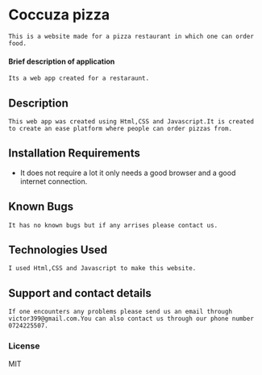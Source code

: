 # Coccuza pizza
    This is a website made for a pizza restaurant in which one can order food.
#### Brief description of application
    Its a web app created for a restaraunt.
## Description
    This web app was created using Html,CSS and Javascript.It is created to create an ease platform where people can order pizzas from.
## Installation Requirements
* It does not require a lot it only needs a good browser and a good internet connection.

## Known Bugs
    It has no known bugs but if any arrises please contact us.
## Technologies Used
    I used Html,CSS and Javascript to make this website.
## Support and contact details
    If one encounters any problems please send us an email through victor399@gmail.com.You can also contact us through our phone number 0724225507.
### License
MIT

